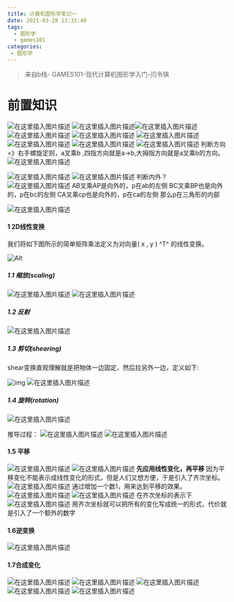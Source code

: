 ```yaml
---
title: 计算机图形学笔记一
date: 2021-03-28 13:31:49
tags: 
  - 图形学
  - games101
categories:
 - 图形学
---
```


> 来自b栈- GAMES101-现代计算机图形学入门-闫令琪
# 前置知识
![在这里插入图片描述](https://img-blog.csdnimg.cn/20210327105255171.png?x-oss-process=image/watermark,type_ZmFuZ3poZW5naGVpdGk,shadow_10,text_aHR0cHM6Ly9ibG9nLmNzZG4ubmV0L3FxXzM3MzUwNzI1,size_16,color_FFFFFF,t_70)
![在这里插入图片描述](https://img-blog.csdnimg.cn/2021032711551363.png?x-oss-process=image/watermark,type_ZmFuZ3poZW5naGVpdGk,shadow_10,text_aHR0cHM6Ly9ibG9nLmNzZG4ubmV0L3FxXzM3MzUwNzI1,size_16,color_FFFFFF,t_70)![在这里插入图片描述](https://img-blog.csdnimg.cn/20210327115735545.png?x-oss-process=image/watermark,type_ZmFuZ3poZW5naGVpdGk,shadow_10,text_aHR0cHM6Ly9ibG9nLmNzZG4ubmV0L3FxXzM3MzUwNzI1,size_16,color_FFFFFF,t_70)
![在这里插入图片描述](https://img-blog.csdnimg.cn/20210327115812599.png?x-oss-process=image/watermark,type_ZmFuZ3poZW5naGVpdGk,shadow_10,text_aHR0cHM6Ly9ibG9nLmNzZG4ubmV0L3FxXzM3MzUwNzI1,size_16,color_FFFFFF,t_70)
![在这里插入图片描述](https://img-blog.csdnimg.cn/20210327120031919.png?x-oss-process=image/watermark,type_ZmFuZ3poZW5naGVpdGk,shadow_10,text_aHR0cHM6Ly9ibG9nLmNzZG4ubmV0L3FxXzM3MzUwNzI1,size_16,color_FFFFFF,t_70)
![在这里插入图片描述](https://img-blog.csdnimg.cn/2021032712011225.png?x-oss-process=image/watermark,type_ZmFuZ3poZW5naGVpdGk,shadow_10,text_aHR0cHM6Ly9ibG9nLmNzZG4ubmV0L3FxXzM3MzUwNzI1,size_16,color_FFFFFF,t_70)
![在这里插入图片描述](https://img-blog.csdnimg.cn/20210327120314979.png?x-oss-process=image/watermark,type_ZmFuZ3poZW5naGVpdGk,shadow_10,text_aHR0cHM6Ly9ibG9nLmNzZG4ubmV0L3FxXzM3MzUwNzI1,size_16,color_FFFFFF,t_70)
![在这里插入图片描述](https://img-blog.csdnimg.cn/20210327125918475.png?x-oss-process=image/watermark,type_ZmFuZ3poZW5naGVpdGk,shadow_10,text_aHR0cHM6Ly9ibG9nLmNzZG4ubmV0L3FxXzM3MzUwNzI1,size_16,color_FFFFFF,t_70)
![在这里插入图片描述](https://img-blog.csdnimg.cn/20210327130336915.png?x-oss-process=image/watermark,type_ZmFuZ3poZW5naGVpdGk,shadow_10,text_aHR0cHM6Ly9ibG9nLmNzZG4ubmV0L3FxXzM3MzUwNzI1,size_16,color_FFFFFF,t_70)
判断方向=》右手螺旋定则，a叉乘b ,四指方向就是a->b,大拇指方向就是a叉乘b的方向。
![在这里插入图片描述](https://img-blog.csdnimg.cn/20210327130941540.png?x-oss-process=image/watermark,type_ZmFuZ3poZW5naGVpdGk,shadow_10,text_aHR0cHM6Ly9ibG9nLmNzZG4ubmV0L3FxXzM3MzUwNzI1,size_16,color_FFFFFF,t_70)

![在这里插入图片描述](https://img-blog.csdnimg.cn/20210327131120644.png?x-oss-process=image/watermark,type_ZmFuZ3poZW5naGVpdGk,shadow_10,text_aHR0cHM6Ly9ibG9nLmNzZG4ubmV0L3FxXzM3MzUwNzI1,size_16,color_FFFFFF,t_70)
![在这里插入图片描述](https://img-blog.csdnimg.cn/20210327131325545.png?x-oss-process=image/watermark,type_ZmFuZ3poZW5naGVpdGk,shadow_10,text_aHR0cHM6Ly9ibG9nLmNzZG4ubmV0L3FxXzM3MzUwNzI1,size_16,color_FFFFFF,t_70)
判断内外？
![在这里插入图片描述](https://img-blog.csdnimg.cn/20210327131539203.png?x-oss-process=image/watermark,type_ZmFuZ3poZW5naGVpdGk,shadow_10,text_aHR0cHM6Ly9ibG9nLmNzZG4ubmV0L3FxXzM3MzUwNzI1,size_16,color_FFFFFF,t_70)
AB叉乘AP是向外的，p在ab的左侧
BC叉乘BP也是向外的，p在bc的左侧
CA叉乘cp也是向外的，p在ca的左侧
那么p在三角形的内部

![在这里插入图片描述](https://img-blog.csdnimg.cn/20210327133240290.png?x-oss-process=image/watermark,type_ZmFuZ3poZW5naGVpdGk,shadow_10,text_aHR0cHM6Ly9ibG9nLmNzZG4ubmV0L3FxXzM3MzUwNzI1,size_16,color_FFFFFF,t_70)




#### 1 2D线性变换

我们将如下图所示的简单矩阵乘法定义为对向量( x , y ) ^T^ 的线性变换。



![Alt](https://img-blog.csdnimg.cn/20200328101945503.png?x-oss-process=image/watermark,type_ZmFuZ3poZW5naGVpdGk,shadow_10,text_aHR0cHM6Ly9ibG9nLmNzZG4ubmV0L3FxXzM4MDY1NTA5,size_16,color_FFFFFF,t_70/resize,p_40)

##### 1.1 缩放(scaling)
![在这里插入图片描述](https://img-blog.csdnimg.cn/20210327224537725.png?x-oss-process=image/watermark,type_ZmFuZ3poZW5naGVpdGk,shadow_10,text_aHR0cHM6Ly9ibG9nLmNzZG4ubmV0L3FxXzM3MzUwNzI1,size_16,color_FFFFFF,t_70)
![在这里插入图片描述](https://img-blog.csdnimg.cn/20210327224741788.png?x-oss-process=image/watermark,type_ZmFuZ3poZW5naGVpdGk,shadow_10,text_aHR0cHM6Ly9ibG9nLmNzZG4ubmV0L3FxXzM3MzUwNzI1,size_16,color_FFFFFF,t_70)
##### 1.2 反射
![在这里插入图片描述](https://img-blog.csdnimg.cn/20210327225054380.png?x-oss-process=image/watermark,type_ZmFuZ3poZW5naGVpdGk,shadow_10,text_aHR0cHM6Ly9ibG9nLmNzZG4ubmV0L3FxXzM3MzUwNzI1,size_16,color_FFFFFF,t_70)




##### 1.3 剪切(shearing)

shear变换直观理解就是把物体一边固定，然后拉另外一边，定义如下:

![img](https://img-blog.csdnimg.cn/20200328103919888.png)
![在这里插入图片描述](https://img-blog.csdnimg.cn/20210327230342738.png?x-oss-process=image/watermark,type_ZmFuZ3poZW5naGVpdGk,shadow_10,text_aHR0cHM6Ly9ibG9nLmNzZG4ubmV0L3FxXzM3MzUwNzI1,size_16,color_FFFFFF,t_70)


##### 1.4 旋转(rotation)
![在这里插入图片描述](https://img-blog.csdnimg.cn/20210328112824984.png?x-oss-process=image/watermark,type_ZmFuZ3poZW5naGVpdGk,shadow_10,text_aHR0cHM6Ly9ibG9nLmNzZG4ubmV0L3FxXzM3MzUwNzI1,size_16,color_FFFFFF,t_70)


推导过程：
![在这里插入图片描述](https://img-blog.csdnimg.cn/2021032811435536.png?x-oss-process=image/watermark,type_ZmFuZ3poZW5naGVpdGk,shadow_10,text_aHR0cHM6Ly9ibG9nLmNzZG4ubmV0L3FxXzM3MzUwNzI1,size_16,color_FFFFFF,t_70)
![在这里插入图片描述](https://img-blog.csdnimg.cn/20210328114532303.png?x-oss-process=image/watermark,type_ZmFuZ3poZW5naGVpdGk,shadow_10,text_aHR0cHM6Ly9ibG9nLmNzZG4ubmV0L3FxXzM3MzUwNzI1,size_16,color_FFFFFF,t_70)
#### 1.5 平移
![在这里插入图片描述](https://img-blog.csdnimg.cn/20210328120032543.png?x-oss-process=image/watermark,type_ZmFuZ3poZW5naGVpdGk,shadow_10,text_aHR0cHM6Ly9ibG9nLmNzZG4ubmV0L3FxXzM3MzUwNzI1,size_16,color_FFFFFF,t_70)
![在这里插入图片描述](https://img-blog.csdnimg.cn/20210328120045557.png?x-oss-process=image/watermark,type_ZmFuZ3poZW5naGVpdGk,shadow_10,text_aHR0cHM6Ly9ibG9nLmNzZG4ubmV0L3FxXzM3MzUwNzI1,size_16,color_FFFFFF,t_70)
**先应用线性变化，再平移**
因为平移变化不能表示成线性变化的形式，但是人们又想方便，于是引入了齐次坐标。
![在这里插入图片描述](https://img-blog.csdnimg.cn/20210328120534171.png?x-oss-process=image/watermark,type_ZmFuZ3poZW5naGVpdGk,shadow_10,text_aHR0cHM6Ly9ibG9nLmNzZG4ubmV0L3FxXzM3MzUwNzI1,size_16,color_FFFFFF,t_70)
通过增加一个数1，用来达到平移的效果。
![在这里插入图片描述](https://img-blog.csdnimg.cn/20210328123054645.png?x-oss-process=image/watermark,type_ZmFuZ3poZW5naGVpdGk,shadow_10,text_aHR0cHM6Ly9ibG9nLmNzZG4ubmV0L3FxXzM3MzUwNzI1,size_16,color_FFFFFF,t_70)
![在这里插入图片描述](https://img-blog.csdnimg.cn/20210328130709133.png?x-oss-process=image/watermark,type_ZmFuZ3poZW5naGVpdGk,shadow_10,text_aHR0cHM6Ly9ibG9nLmNzZG4ubmV0L3FxXzM3MzUwNzI1,size_16,color_FFFFFF,t_70)
在齐次坐标的表示下
![在这里插入图片描述](https://img-blog.csdnimg.cn/20210328130826563.png?x-oss-process=image/watermark,type_ZmFuZ3poZW5naGVpdGk,shadow_10,text_aHR0cHM6Ly9ibG9nLmNzZG4ubmV0L3FxXzM3MzUwNzI1,size_16,color_FFFFFF,t_70)
用齐次坐标就可以把所有的变化写成统一的形式，代价就是引入了一个额外的数字

#### 1.6逆变换
![在这里插入图片描述](https://img-blog.csdnimg.cn/20210328131227489.png?x-oss-process=image/watermark,type_ZmFuZ3poZW5naGVpdGk,shadow_10,text_aHR0cHM6Ly9ibG9nLmNzZG4ubmV0L3FxXzM3MzUwNzI1,size_16,color_FFFFFF,t_70)
#### 1.7合成变化
![在这里插入图片描述](https://img-blog.csdnimg.cn/20210328131607421.png?x-oss-process=image/watermark,type_ZmFuZ3poZW5naGVpdGk,shadow_10,text_aHR0cHM6Ly9ibG9nLmNzZG4ubmV0L3FxXzM3MzUwNzI1,size_16,color_FFFFFF,t_70)
![在这里插入图片描述](https://img-blog.csdnimg.cn/20210328131620122.png?x-oss-process=image/watermark,type_ZmFuZ3poZW5naGVpdGk,shadow_10,text_aHR0cHM6Ly9ibG9nLmNzZG4ubmV0L3FxXzM3MzUwNzI1,size_16,color_FFFFFF,t_70)
![在这里插入图片描述](https://img-blog.csdnimg.cn/20210328132219921.png?x-oss-process=image/watermark,type_ZmFuZ3poZW5naGVpdGk,shadow_10,text_aHR0cHM6Ly9ibG9nLmNzZG4ubmV0L3FxXzM3MzUwNzI1,size_16,color_FFFFFF,t_70)
![在这里插入图片描述](https://img-blog.csdnimg.cn/20210328132547533.png?x-oss-process=image/watermark,type_ZmFuZ3poZW5naGVpdGk,shadow_10,text_aHR0cHM6Ly9ibG9nLmNzZG4ubmV0L3FxXzM3MzUwNzI1,size_16,color_FFFFFF,t_70)
![在这里插入图片描述](https://img-blog.csdnimg.cn/20210328132604144.png?x-oss-process=image/watermark,type_ZmFuZ3poZW5naGVpdGk,shadow_10,text_aHR0cHM6Ly9ibG9nLmNzZG4ubmV0L3FxXzM3MzUwNzI1,size_16,color_FFFFFF,t_70)

